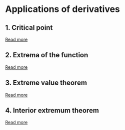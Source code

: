 # Applications of derivatives

## 1. Critical point

[Read more](./0001-critical-point.md)

## 2. Extrema of the function

[Read more](./0002-extrema-of-the-function.md)

## 3. Extreme value theorem

[Read more](./0003-extreme-value-theorem.md)

## 4. Interior extremum theorem

[Read more](./0004-fermat-interior-extremum-theorem.md)